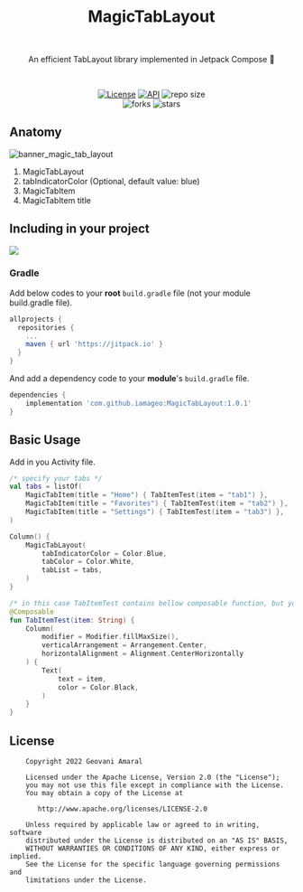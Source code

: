 <h1 align="center">MagicTabLayout</h1><br/>
<p align="center"> 
An efficient TabLayout library implemented in Jetpack Compose 🚀
</p>
<br/>

<p align="center">
  <a href="https://opensource.org/licenses/Apache-2.0"><img alt="License" src="https://img.shields.io/badge/License-Apache%202.0-blue.svg"/></a>
  <a href="https://android-arsenal.com/api?level=21"><img alt="API" src="https://img.shields.io/badge/API-21%2B-brightgreen.svg?style=flat"/></a>
  <img alt="repo size" src="https://img.shields.io/github/repo-size/iamageo/MagicTabLayout"/>
  <br/>
    <img alt="forks" src="https://img.shields.io/github/forks/iamageo/MagicTabLayout?style=social"/>
    <img alt="stars" src="https://img.shields.io/github/stars/iamageo/MagicTabLayout?style=social"/>


</p>

## Anatomy
![banner_magic_tab_layout](https://user-images.githubusercontent.com/26925002/186786657-432fe672-0eb8-4502-af00-e0f2b6dd81eb.png)
1. MagicTabLayout
2. tabIndicatorColor (Optional, default value: blue)
3. MagicTabItem
4. MagicTabItem title

## Including in your project
[![](https://jitpack.io/v/iamageo/MagicTabLayout.svg)](https://jitpack.io/#iamageo/MagicTabLayout)

### Gradle
Add below codes to your **root** `build.gradle` file (not your module build.gradle file).
```gradle
allprojects {
  repositories {
    ...
    maven { url 'https://jitpack.io' }
  }
}
```
And add a dependency code to your **module**'s `build.gradle` file.
```gradle
dependencies {
    implementation 'com.github.iamageo:MagicTabLayout:1.0.1'     
}
```

## Basic Usage
Add in you Activity file.

```kotlin
/* specify your tabs */
val tabs = listOf(
    MagicTabItem(title = "Home") { TabItemTest(item = "tab1") },
    MagicTabItem(title = "Favorites") { TabItemTest(item = "tab2") },
    MagicTabItem(title = "Settings") { TabItemTest(item = "tab3") },
)

Column() {
    MagicTabLayout(
        tabIndicatorColor = Color.Blue,
        tabColor = Color.White,
        tabList = tabs,
    )
}

/* in this case TabItemTest contains bellow composable function, but you can pass your functions */
@Composable
fun TabItemTest(item: String) {
    Column(
        modifier = Modifier.fillMaxSize(),
        verticalArrangement = Arrangement.Center,
        horizontalAlignment = Alignment.CenterHorizontally
    ) {
        Text(
            text = item,
            color = Color.Black,
        )
    }
}
```

## License
```
    Copyright 2022 Geovani Amaral

    Licensed under the Apache License, Version 2.0 (the "License");
    you may not use this file except in compliance with the License.
    You may obtain a copy of the License at

       http://www.apache.org/licenses/LICENSE-2.0

    Unless required by applicable law or agreed to in writing, software
    distributed under the License is distributed on an "AS IS" BASIS,
    WITHOUT WARRANTIES OR CONDITIONS OF ANY KIND, either express or implied.
    See the License for the specific language governing permissions and
    limitations under the License.

```
